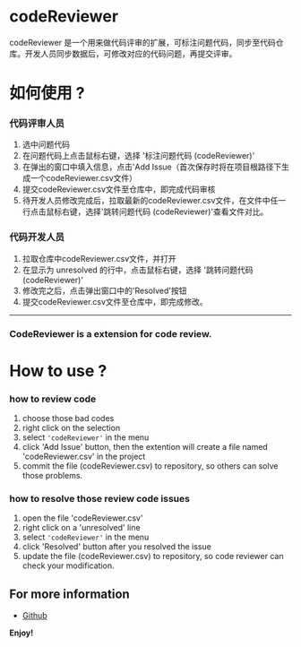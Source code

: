 
# codeReviewer
codeReviewer 是一个用来做代码评审的扩展，可标注问题代码，同步至代码仓库。开发人员同步数据后，可修改对应的代码问题，再提交评审。
# 如何使用 ?
### 代码评审人员
1. 选中问题代码
2. 在问题代码上点击鼠标右键，选择 '标注问题代码 (codeReviewer)'
3. 在弹出的窗口中填入信息，点击'Add Issue（首次保存时将在项目根路径下生成一个codeReviewer.csv文件）
4. 提交codeReviewer.csv文件至仓库中，即完成代码审核
5. 待开发人员修改完成后，拉取最新的codeReviewer.csv文件，在文件中任一行点击鼠标右键，选择'跳转问题代码 (codeReviewer)'查看文件对比。
### 代码开发人员
1. 拉取仓库中codeReviewer.csv文件，并打开
2. 在显示为 unresolved 的行中，点击鼠标右键，选择 '跳转问题代码 (codeReviewer)'
3. 修改完之后，点击弹出窗口中的'Resolved'按钮
4. 提交codeReviewer.csv文件至仓库中，即完成修改。

--------
### CodeReviewer is a extension for code review.

# How to use ?
### how to review code
1. choose those bad codes
2. right click on the selection
3. select `'codeReviewer'` in the menu
4. click 'Add Issue' button, then the extention will create a file named 'codeReviewer.csv' in the project
5. commit the file (codeReviewer.csv) to repository, so others can solve those problems.
### how to resolve those review code issues
1. open the file 'codeReviewer.csv'
2. right click on a 'unresolved' line
3. select `'codeReviewer'` in the menu
4. click 'Resolved' button after you resolved the issue
5. update the file (codeReviewer.csv) to repository, so code reviewer can check your modification.

## For more information

* [Github](https://github.com/xuebinWu/codeReviewer.git)

**Enjoy!**
